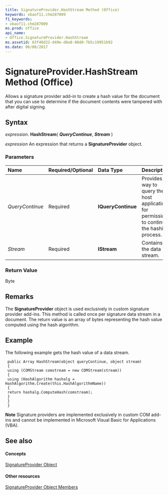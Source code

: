```yaml
---
title: SignatureProvider.HashStream Method (Office)
keywords: vbaof11.chm287009
f1_keywords:
- vbaof11.chm287009
ms.prod: office
api_name:
- Office.SignatureProvider.HashStream
ms.assetid: 63f40d22-d49e-d6e8-80d0-7b5c19951b92
ms.date: 06/08/2017
---
```



# SignatureProvider.HashStream Method (Office)

Allows a signature provider add-in to create a hash value for the document that you can use to determine if the document contents were tampered with after digital signing.


## Syntax

 _expression_. **HashStream**( **_QueryContinue_**, **_Stream_** )

 _expression_ An expression that returns a **SignatureProvider** object.


### Parameters



|**Name**|**Required/Optional**|**Data Type**|**Description**|
|:-----|:-----|:-----|:-----|
| _QueryContinue_|Required|**IQueryContinue**|Provides a way to query the host application for permission to continue the hashing process.|
| _Stream_|Required|**IStream**|Contains the data stream.|

### Return Value

Byte


## Remarks

The **SignatureProvider** object is used exclusively in custom signature provider add-ins. This method is called once per signature data stream in a document. The return value is an array of bytes representing the hash value computed using the hash algorithm.


## Example

The following example gets the hash value of a data stream.


```
 public Array HashStream(object queryContinue, object stream) 
 { 
 using (COMStream comstream = new COMStream(stream)) 
 { 
 using (HashAlgorithm hashalg = HashAlgorithm.Create(this.HashAlgorithmName)) 
 { 
 return hashalg.ComputeHash(comstream); 
 } 
 } 
 } 

```


 **Note**  Signature providers are implemented exclusively in custom COM add-ins and cannot be implemented in Microsoft Visual Basic for Applications (VBA). 


## See also


#### Concepts


[SignatureProvider Object](signatureprovider-object-office.md)
#### Other resources


[SignatureProvider Object Members](signatureprovider-members-office.md)

